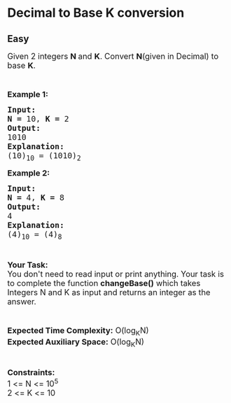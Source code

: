 # Decimal to Base K conversion
## Easy
<div class="problems_problem_content__Xm_eO"><p><span style="font-size:18px">Given 2 integers <strong>N </strong>and <strong>K</strong>. Convert <strong>N</strong>(given in Decimal) to base <strong>K</strong>.</span></p>

<p>&nbsp;</p>

<p><span style="font-size:18px"><strong>Example 1:</strong></span></p>

<pre><span style="font-size:18px"><strong>Input:</strong></span>
<span style="font-size:18px"><strong>N = </strong>10, <strong>K = </strong>2</span>
<span style="font-size:18px"><strong>Output:</strong></span>
<span style="font-size:18px">1010</span>
<span style="font-size:18px"><strong>Explanation:</strong></span>
<span style="font-size:18px">(10)<sub>10</sub> = (1010)<sub>2</sub></span>
</pre>

<p><span style="font-size:18px"><strong>Example 2:</strong></span></p>

<pre><span style="font-size:18px"><strong>Input:</strong></span>
<span style="font-size:18px"><strong>N = </strong>4, <strong>K = </strong>8</span>
<span style="font-size:18px"><strong>Output:</strong></span>
<span style="font-size:18px">4</span>
<span style="font-size:18px"><strong>Explanation:</strong></span>
<span style="font-size:18px">(4)<sub>10</sub> = (4)<sub>8</sub></span></pre>

<p>&nbsp;</p>

<p><span style="font-size:18px"><strong>Your Task:</strong><br>
You don't need to read input or print anything. Your task is to complete the function <strong>changeBase()</strong> which takes Integers N and K as input and returns an integer as&nbsp;the answer.</span></p>

<p>&nbsp;</p>

<p><span style="font-size:18px"><strong>Expected Time Complexity:</strong> O(log<sub>K</sub>N)<br>
<strong>Expected Auxiliary Space:</strong> O(log<sub>K</sub>N)</span></p>

<p>&nbsp;</p>

<p><span style="font-size:18px"><strong>Constraints:</strong></span><br>
<span style="font-size:18px">1 &lt;= N &lt;= 10<sup>5</sup><br>
2 &lt;= K &lt;= 10</span></p>
</div>